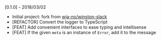 [0.1.0] - 2018/03/02
* Initial project: fork from [wja-no/winston-slack](https://github.com/wja-no/winston-slack)
* [REFACTOR] Convert the logger to TypeScript
* [FEAT] Add convenient interfaces to ease typing and intellisense
* [FEAT] If the given `meta` is an instance of `Error`, add it to the message